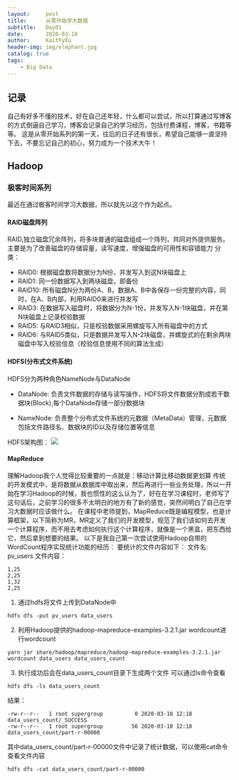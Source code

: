 ```yaml
---
layout:     post
title:      从零开始学大数据
subtitle:   Day01
date:       2020-03-10
author:     KaithyXu
header-img: img/elephant.jpg
catalog: true
tags:
    - Big Data
---
```


## 记录
自己有好多不懂的技术，好在自己还年轻，什么都可以尝试，所以打算通过写博客的方式倒逼自己学习，博客会记录自己的学习经历，包括付费课程，博客，书籍等等。
这是从零开始系列的第一天，往后的日子还有很长，希望自己能够一直坚持下去，不要忘记自己的初心，努力成为一个技术大牛！

## Hadoop
### 极客时间系列
最近在通过极客时间学习大数据，所以就先以这个作为起点。
#### RAID磁盘阵列
RAID,独立磁盘冗余阵列，将多块普通的磁盘组成一个阵列，共同对外提供服务。主要是为了改善磁盘的存储容量，读写速度，增强磁盘的可用性和容错能力
分类：
* RAID0: 根据磁盘数将数据分为N份，并发写入到这N块磁盘上
* RAID1: 同一份数据写入到两块磁盘，即备份
* RAID10: 所有磁盘N分为两份A、B，数据A、B中各保存一份完整的内容，同时，在A、B内部，利用RAID0来进行并发写
* RAID3: 在数据写入磁盘时，将数据分为N-1份，并发写入N-1块磁盘，并在第N块磁盘上记录校验数据
* RAID5: 与RAID3相似，只是校验数据采用螺旋写入所有磁盘中的方式
* RAID6: 与RAID5类似，只是数据并发写入N-2块磁盘，并螺旋式的在剩余两块磁盘中写入校验信息（校验信息使用不同的算法生成）

#### HDFS(分布式文件系统)
HDFS分为两种角色NameNode与DataNode
* DataNode: 负责文件数据的存储与读写操作，HDFS将文件数据分割成若干数据块(Block),每个DataNode存储一部分数据块

* NameNode: 负责整个分布式文件系统的元数据（MetaData）管理，元数据包括文件路径名、数据块的ID以及存储位置等信息

HDFS架构图：
![](https://hadoop.apache.org/docs/r1.0.4/cn/images/hdfsarchitecture.gif)

#### MapReduce
理解Hadoop我个人觉得比较重要的一点就是：移动计算比移动数据更划算
传统的开发模式中，是将数据从数据库中取出来，然后再进行一些业务处理，所以一开始在学习Hadoop的时候，我也惯性的这么认为了，好在在学习课程时，老师写了这句话后，之前学习的很多不太明白的地方有了新的感觉，突然间明白了自己在学习大数据时应该做什么。
在课程中老师提到，MapReduce既是编程模型，也是计算框架，以下简称为MR，MR定义了我们的开发模型，规范了我们该如何去开发一个计算程序，而不用去考虑如何执行这个计算程序，就像是一个黑盒，把东西给它，然后拿到想要的结果。
以下是我自己第一次尝试使用Hadoop自带的WordCount程序实现统计功能的经历：
要统计的文件内容如下：
文件名: pv_users
文件内容：
```
1,25
2,25
1,32
2,25

```
1. 通过hdfs将文件上传到DataNode中

```
hdfs dfs -put pv_users data_users

```
2. 利用Hadoop提供的hadoop-mapreduce-examples-3.2.1.jar wordcount进行wordcount

```
yarn jar share/hadoop/mapreduce/hadoop-mapreduce-examples-3.2.1.jar wordcount data_users data_users_count
```
3. 执行成功后会在data_users_count目录下生成两个文件
可以通过ls命令查看
```
hdfs dfs -ls data_users_count
```
结果：
```
-rw-r--r--   1 root supergroup          0 2020-03-10 12:18 data_users_count/_SUCCESS
-rw-r--r--   1 root supergroup         56 2020-03-10 12:18 data_users_count/part-r-00000
```
其中data_users_count/part-r-00000文件中记录了统计数据，可以使用cat命令查看文件内容

```
hdfs dfs -cat data_users_count/part-r-00000
```